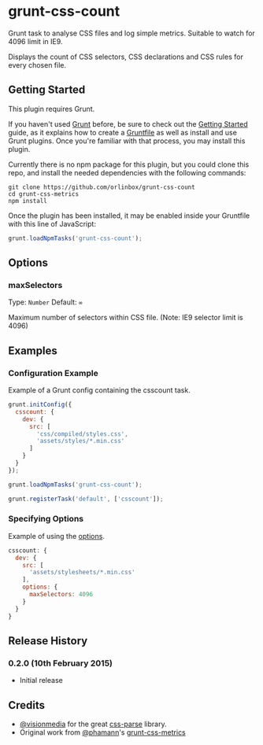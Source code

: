 grunt-css-count
===============

Grunt task to analyse CSS files and log simple metrics. Suitable to watch for 4096 limit in IE9.

Displays the count of CSS selectors, CSS declarations and CSS rules for every chosen file.

## Getting Started

This plugin requires Grunt.

If you haven't used [Grunt](http://gruntjs.com/) before, be sure to check out the [Getting Started](http://gruntjs.com/getting-started) guide, as it explains how to create a [Gruntfile](http://gruntjs.com/sample-gruntfile) as well as install and use Grunt plugins. Once you're familiar with that process, you may install this plugin.

Currently there is no npm package for this plugin, but you could clone this repo, and install the needed dependencies with the following commands:

```shell
git clone https://github.com/orlinbox/grunt-css-count
cd grunt-css-metrics
npm install
```

Once the plugin has been installed, it may be enabled inside your Gruntfile with this line of JavaScript:

```js
grunt.loadNpmTasks('grunt-css-count');
```

## Options

### maxSelectors

Type: `Number`
Default: `∞`

Maximum number of selectors within CSS file. (Note: IE9 selector limit is 4096)

## Examples

### Configuration Example

Example of a Grunt config containing the csscount task.

```js
grunt.initConfig({
  csscount: {
    dev: {
      src: [
        'css/compiled/styles.css',
        'assets/styles/*.min.css'
      ]
    }
  }
});

grunt.loadNpmTasks('grunt-css-count');

grunt.registerTask('default', ['csscount']);

```

### Specifying Options

Example of using the [options](https://github.com/orlinbox/grunt-css-count#options).

```js
csscount: {
  dev: {
    src: [
      'assets/stylesheets/*.min.css'
    ],
    options: {
      maxSelectors: 4096
    }
  }
}
```

## Release History

### 0.2.0 (10th February 2015)

* Initial release

## Credits

* [@visionmedia](https://github.com/visionmedia) for the great [css-parse](https://github.com/visionmedia/css-parse) library.
* Original work from [@phamann](https://github.com/phamann)'s [grunt-css-metrics](https://github.com/phamann/grunt-css-metrics)
